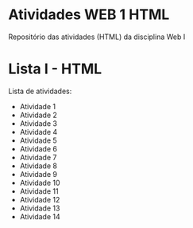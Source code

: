 # Atividades WEB 1 HTML
Repositório das atividades (HTML) da disciplina Web I

# Lista I - HTML

Lista de atividades:
- Atividade 1
- Atividade 2
- Atividade 3
- Atividade 4
- Atividade 5
- Atividade 6
- Atividade 7
- Atividade 8
- Atividade 9
- Atividade 10
- Atividade 11
- Atividade 12
- Atividade 13
- Atividade 14
